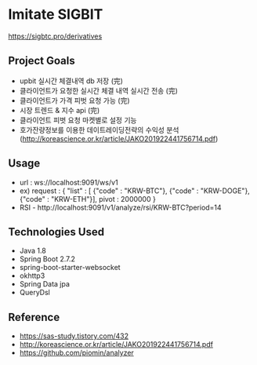 # Imitate SIGBIT
https://sigbtc.pro/derivatives

## Project Goals
* upbit 실시간 체결내역 db 저장 (完)
* 클라이언트가 요청한 실시간 체결 내역 실시간 전송 (完)
* 클라이언트가 가격 피벗 요청 가능 (完)
* 시장 트렌드 & 지수 api (完)
* 클라이언트 피벗 요청 마켓별로 설정 기능
* 호가잔량정보를 이용한 데이트레이딩전략의 수익성 분석  
(http://koreascience.or.kr/article/JAKO201922441756714.pdf)

## Usage
* url : ws://localhost:9091/ws/v1
* ex) request : {
            "list" : [
            {"code" : "KRW-BTC"}, 
            {"code" : "KRW-DOGE"}, 
            {"code" : "KRW-ETH"}],
            pivot : 2000000
            }
* RSI - http://localhost:9091/v1/analyze/rsi/KRW-BTC?period=14
 
 ## Technologies Used
* Java 1.8
* Spring Boot 2.7.2
* spring-boot-starter-websocket
* okhttp3
* Spring Data jpa
* QueryDsl
 
 ## Reference
 * https://sas-study.tistory.com/432
 * http://koreascience.or.kr/article/JAKO201922441756714.pdf
 * https://github.com/piomin/analyzer